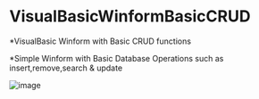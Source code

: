 # VisualBasicWinformBasicCRUD
*VisualBasic Winform with Basic CRUD functions

*Simple Winform with Basic Database Operations such as insert,remove,search & update


![image](https://user-images.githubusercontent.com/75333632/174931638-0faf3eca-2464-4eb1-9bbf-58e592b09137.png)
